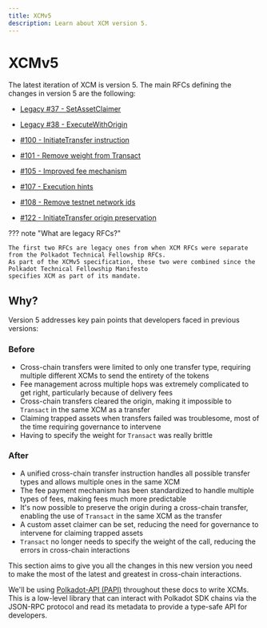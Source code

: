 ```yaml
---
title: XCMv5
description: Learn about XCM version 5.
---
```


# XCMv5

The latest iteration of XCM is version 5.
The main RFCs defining the changes in version 5 are the following:

- [Legacy #37 - SetAssetClaimer](https://github.com/polkadot-fellows/xcm-format/blob/master/proposals/0037-custom-asset-claimer.md)

- [Legacy #38 - ExecuteWithOrigin](https://github.com/polkadot-fellows/xcm-format/blob/master/proposals/0038-execute-with-origin.md)

- [#100 - InitiateTransfer instruction](https://github.com/polkadot-fellows/RFCs/pull/100)

- [#101 - Remove weight from Transact](https://github.com/polkadot-fellows/RFCs/pull/101)

- [#105 - Improved fee mechanism](https://github.com/polkadot-fellows/RFCs/pull/105)

- [#107 - Execution hints](https://github.com/polkadot-fellows/RFCs/pull/107)

- [#108 - Remove testnet network ids](https://github.com/polkadot-fellows/RFCs/pull/108)

- [#122 - InitiateTransfer origin preservation](https://github.com/polkadot-fellows/RFCs/pull/122)

??? note "What are legacy RFCs?"

    The first two RFCs are legacy ones from when XCM RFCs were separate from the Polkadot Technical Fellowship RFCs.
    As part of the XCMv5 specification, these two were combined since the Polkadot Technical Fellowship Manifesto
    specifies XCM as part of its mandate.

## Why?

Version 5 addresses key pain points that developers faced in previous versions:

### Before

- Cross-chain transfers were limited to only one transfer type, requiring multiple different XCMs to send the entirety of the tokens
- Fee management across multiple hops was extremely complicated to get right, particularly because of delivery fees
- Cross-chain transfers cleared the origin, making it impossible to `Transact` in the same XCM as a transfer
- Claiming trapped assets when transfers failed was troublesome, most of the time requiring governance to intervene
- Having to specify the weight for `Transact` was really brittle

### After

- A unified cross-chain transfer instruction handles all possible transfer types and allows multiple ones in the same XCM
- The fee payment mechanism has been standardized to handle multiple types of fees, making fees much more predictable
- It's now possible to preserve the origin during a cross-chain transfer, enabling the use of `Transact` in the same XCM as the transfer
- A custom asset claimer can be set, reducing the need for governance to intervene for claiming trapped assets
- `Transact` no longer needs to specify the weight of the call, reducing the errors in cross-chain interactions

This section aims to give you all the changes in this new version you need to make the most of the latest
and greatest in cross-chain interactions.

We'll be using [Polkadot-API (PAPI)](/develop/toolkit/api-libraries/papi) throughout these docs to write XCMs.
This is a low-level library that can interact with Polkadot SDK chains via the JSON-RPC protocol and read its
metadata to provide a type-safe API for developers.
